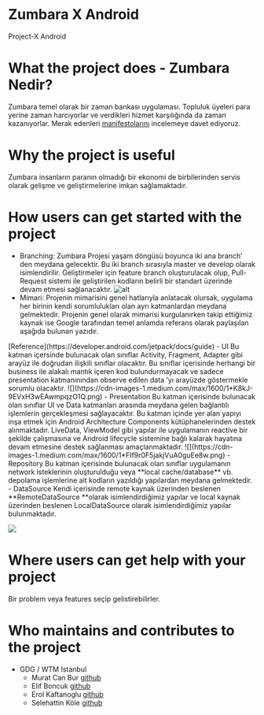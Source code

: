 # Zumbara X Android
Project-X Android

# What the project does - Zumbara Nedir?
Zumbara temel olarak bir zaman bankası uygulaması. Topluluk üyeleri para yerine zaman harcıyorlar ve verdikleri hizmet karşılığında da zaman kazanıyorlar. Merak edenleri [manifestolarını](http://www.zumbara.com/manifesto) incelemeye davet ediyoruz.

# Why the project is useful
Zumbara insanların paranın olmadığı bir ekonomi de birbilerinden servis olarak gelişme ve geliştirmelerine imkan sağlamaktadır.

# How users can get started with the project
- Branching:
Zumbara Projesi yaşam döngüsü boyunca iki ana branch’ den meydana gelecektir. Bu iki branch sırasıyla master ve develop olarak isimlendirilir.
Geliştirmeler için feature branch oluşturulacak olup, Pull-Request sistemi ile geliştirilen kodların belirli bir standart üzerinde devam etmesi sağlanacaktır.
![alt](https://cdn-images-1.medium.com/max/2000/1*0R47tINjG8cJ68LNCkj4MA.jpeg)
- Mimari:
Projenin mimarisini genel hatlarıyla anlatacak olursak, uygulama her birinin kendi sorumlulukları olan ayrı katmanlardan meydana gelmektedir. Projenin genel olarak mimarisi kurgulanırken takip ettiğimiz kaynak ise Google tarafından temel anlamda referans olarak paylaşılan aşağıda bulunan yazıdır.
<Enter>
[Reference](https://developer.android.com/jetpack/docs/guide)
    - UI
    Bu katman içersinde bulunacak olan sınıflar Activity, Fragment, Adapter gibi arayüz ile doğrudan ilişkili sınıflar olacaktır. Bu sınıflar içerisinde herhangi bir business ile alakalı mantık içeren kod bulundurmayacak ve sadece presentation katmanınından observe edilen data ’yı arayüzde göstermekle sorumlu olacaktır. ![](https://cdn-images-1.medium.com/max/1600/1*K8kJ-9EVxH3wEAwmpqzO1Q.png)
    - Presentation
    Bu katman içerisinde bulunacak olan sınıflar UI ve Data katmanları arasında meydana gelen bağlantılı işlemlerin gerçekleşmesi sağlayacaktır. Bu katman içinde yer alan yapıyı inşa etmek için Android Architecture Components kütüphanelerinden destek alınmaktadır. LiveData, ViewModel gibi yapılar ile uygulamanın reactive bir şekilde çalışmasına ve Android lifecycle sistemine bağlı kalarak hayatına devam etmesine destek sağlanması amaçlanmaktadır.
    ![](https://cdn-images-1.medium.com/max/1600/1*FIf9r0F5jakjVuA0guEe8w.png)
    - Repository
    Bu katman içerisinde bulunacak olan sınıflar uygulamanın network isteklerinin oluşturulduğu veya **local cache/database** vb. depolama işlemlerine ait kodların yazıldığı yapılardan meydana gelmektedir.
    - DataSource
    Kendi içerisinde remote kaynak üzerinden beslenen **RemoteDataSource **olarak isimlendirdiğimiz yapılar ve local kaynak üzerinden beslenen LocalDataSource olarak isimlendirdiğimiz yapılar bulunmaktadır.


![](https://cdn-images-1.medium.com/max/1600/1*SK6HDunzerbX9Jfa3mvOZQ.jpeg)

# Where users can get help with your project
Bir problem veya features seçip gelistirebilirler.

# Who maintains and contributes to the project
- GDG / WTM Istanbul
    - Murat Can Bur [github](https://github.com/muratcanbur)
    - Elif Boncuk [github](https://github.com/elifbon)
    - Erol Kaftanoglu [github](https://github.com/erolkaftanoglu)
    - Selehattin Köle [github](https://github.com/selahattinkole)
